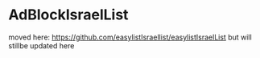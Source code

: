 AdBlockIsraelList
=================
moved here:
https://github.com/easylistIsraellist/easylistIsraelList
but will stillbe updated here

